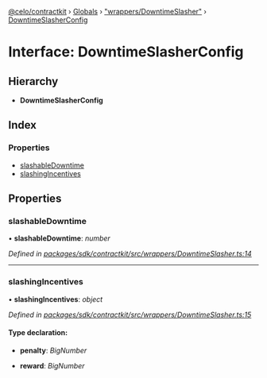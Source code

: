 [@celo/contractkit](../README.md) › [Globals](../globals.md) › ["wrappers/DowntimeSlasher"](../modules/_wrappers_downtimeslasher_.md) › [DowntimeSlasherConfig](_wrappers_downtimeslasher_.downtimeslasherconfig.md)

# Interface: DowntimeSlasherConfig

## Hierarchy

* **DowntimeSlasherConfig**

## Index

### Properties

* [slashableDowntime](_wrappers_downtimeslasher_.downtimeslasherconfig.md#slashabledowntime)
* [slashingIncentives](_wrappers_downtimeslasher_.downtimeslasherconfig.md#slashingincentives)

## Properties

###  slashableDowntime

• **slashableDowntime**: *number*

*Defined in [packages/sdk/contractkit/src/wrappers/DowntimeSlasher.ts:14](https://github.com/celo-org/celo-monorepo/blob/contractkit-v1.2.2/packages/sdk/contractkit/src/wrappers/DowntimeSlasher.ts#L14)*

___

###  slashingIncentives

• **slashingIncentives**: *object*

*Defined in [packages/sdk/contractkit/src/wrappers/DowntimeSlasher.ts:15](https://github.com/celo-org/celo-monorepo/blob/contractkit-v1.2.2/packages/sdk/contractkit/src/wrappers/DowntimeSlasher.ts#L15)*

#### Type declaration:

* **penalty**: *BigNumber*

* **reward**: *BigNumber*
